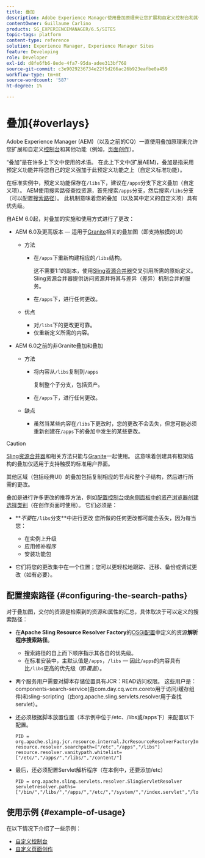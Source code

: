 ```yaml
---
title: 叠加
description: Adobe Experience Manager使用叠加原理来让您扩展和自定义控制台和其他功能。
contentOwner: Guillaume Carlino
products: SG_EXPERIENCEMANAGER/6.5/SITES
topic-tags: platform
content-type: reference
solution: Experience Manager, Experience Manager Sites
feature: Developing
role: Developer
exl-id: d8fe6fb6-8ede-4fa7-95da-adee313bf768
source-git-commit: c3e9029236734e22f5d266ac26b923eafbe0a459
workflow-type: tm+mt
source-wordcount: '587'
ht-degree: 1%

---
```


# 叠加{#overlays}

Adobe Experience Manager (AEM)（以及之前的CQ）一直使用叠加原理来允许您扩展和自定义[控制台](/help/sites-developing/customizing-consoles-touch.md)和其他功能（例如，[页面创作](/help/sites-developing/customizing-page-authoring-touch.md)）。

“叠加”是在许多上下文中使用的术语。 在此上下文中(扩展AEM)，叠加是指采用预定义功能并将您自己的定义强加于此预定义功能之上（自定义标准功能）。

在标准实例中，预定义功能保存在`/libs`下，建议在`/apps`分支下定义叠加（自定义项）。 AEM使用搜索路径查找资源，首先搜索`/apps`分支，然后搜索`/libs`分支（可以配置[搜索路径](#configuring-the-search-paths)）。 此机制意味着您的叠加（以及其中定义的自定义项）具有优先级。

自AEM 6.0起，对叠加的实施和使用方式进行了更改：

* AEM 6.0及更高版本 — 适用于[Granite](https://developer.adobe.com/experience-manager/reference-materials/6-5/granite-ui/api/jcr_root/libs/granite/ui/index.html)相关的叠加图（即支持触摸的UI）

   * 方法

      * 在`/apps`下重新构建相应的`/libs`结构。

        这不需要1:1的副本，使用[Sling资源合并器](/help/sites-developing/sling-resource-merger.md)交叉引用所需的原始定义。 Sling资源合并器提供访问资源并将其与差异（差异）机制合并的服务。

      * 在`/apps`下，进行任何更改。

   * 优点

      * 对`/libs`下的更改更可靠。
      * 仅重新定义所需的内容。

* AEM 6.0之前的非Granite叠加和叠加

   * 方法

      * 将内容从`/libs`复制到`/apps`

        复制整个子分支，包括资产。

      * 在`/apps`下，进行任何更改。

   * 缺点

      * 虽然当某些内容在`/libs`下更改时，您的更改不会丢失，但您可能必须重新创建在`/apps`下的叠加中发生的某些更改。

>[!CAUTION]
>
>[Sling资源合并器](/help/sites-developing/sling-resource-merger.md)和相关方法只能与[Granite](https://developer.adobe.com/experience-manager/reference-materials/6-5/granite-ui/api/jcr_root/libs/granite/ui/index.html)一起使用。 这意味着创建具有框架结构的叠加仅适用于支持触摸的标准用户界面。
>
>其他区域（包括经典UI）的叠加包括复制相应的节点和整个子结构，然后进行所需的更改。

叠加是进行许多更改的推荐方法，例如[配置控制台](/help/sites-developing/customizing-consoles-touch.md#create-a-custom-console)或[向侧面板中的资产浏览器创建选择类别](/help/sites-developing/customizing-page-authoring-touch.md#add-new-selection-category-to-asset-browser)（在创作页面时使用）。 它们必须是：

* ***不要*&#x200B;在`/libs`分支&#x200B;**中进行更改
您所做的任何更改都可能会丢失，因为每当您：

   * 在实例上升级
   * 应用修补程序
   * 安装功能包

* 它们将您的更改集中在一个位置；您可以更轻松地跟踪、迁移、备份或调试更改（如有必要）。

## 配置搜索路径 {#configuring-the-search-paths}

对于叠加图，交付的资源是检索到的资源和属性的汇总，具体取决于可以定义的搜索路径：

* 在&#x200B;**Apache Sling Resource Resolver Factory**&#x200B;的[OSGi配置](/help/sites-deploying/configuring-osgi.md)中定义的资源&#x200B;**解析程序搜索路径**。

   * 搜索路径的自上而下顺序指示其各自的优先级。
   * 在标准安装中，主默认值是`/apps`，`/libs` — 因此`/apps`的内容具有比`/libs`更高的优先级（即&#x200B;*覆盖*）。

* 两个服务用户需要对脚本存储位置具有JCR：READ访问权限。 这些用户是： components-search-service(由com.day.cq.wcm.coreto用于访问/缓存组件)和sling-scripting（由org.apache.sling.servlets.resolver用于查找servlet）。
* 还必须根据脚本放置位置（本示例中位于/etc、/libs或/apps下）来配置以下配置。

  ```
  PID = org.apache.sling.jcr.resource.internal.JcrResourceResolverFactoryImpl
  resource.resolver.searchpath=["/etc","/apps","/libs"]
  resource.resolver.vanitypath.whitelist=["/etc/","/apps/","/libs/","/content/"]
  ```

* 最后，还必须配置Servlet解析程序（在本例中，还要添加/etc）

  ```
  PID = org.apache.sling.servlets.resolver.SlingServletResolver
  servletresolver.paths=["/bin/","/libs/","/apps/","/etc/","/system/","/index.servlet","/login.servlet","/services/"]
  ```

## 使用示例 {#example-of-usage}

在以下情况下介绍了一些示例：

* [自定义控制台](/help/sites-developing/customizing-consoles-touch.md)
* [自定义页面创作](/help/sites-developing/customizing-page-authoring-touch.md)

